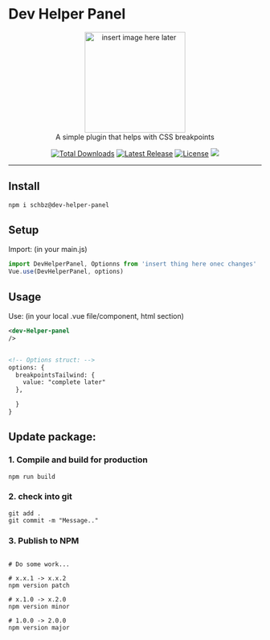 # Dev Helper Panel

<p align="center">
    <a href="https://github.com/schbz" target="_blank">
      <img width="200" src="" alt="insert image here later">
    </a>
    <br>
    A simple plugin that helps with CSS breakpoints
</p>

<p align="center">
    <a href="https://www.npmjs.com/package/@schbz/dev-helper-panel"><img src="https://img.shields.io/npm/dt/@schbz/dev-helper-panel.svg" alt="Total Downloads"></a>
    <a href="https://github.com/schbz/devhelper/releases"><img src="https://img.shields.io/npm/v/@schbz/dev-helper-panel.svg" alt="Latest Release"></a>
    <a href="https://github.com/schbz/devHelper/blob/master/LICENSE"><img src="https://img.shields.io/npm/l/@schbz/dev-helper-panel.svg" alt="License"></a>
    <img src="https://img.shields.io/badge/dependencies-1-brightgreen.svg" /> 
</p>

---

## Install

```bash
npm i schbz@dev-helper-panel
```

## Setup

Import: (in your main.js)

```javascript
import DevHelperPanel, Optionns from 'insert thing here onec changes'
Vue.use(DevHelperPanel, options)
```

## Usage

Use: (in your local .vue file/component, html section)

```xml
<dev-Helper-panel
/>


<!-- Options struct: -->
options: {
  breakpointsTailwind: {
    value: "complete later"
  },

  }
}
```

## Update package:

### 1. Compile and build for production

```
npm run build
```

### 2. check into git

```
git add .
git commit -m "Message.."
```

### 3. Publish to NPM

```

# Do some work...

# x.x.1 -> x.x.2
npm version patch

# x.1.0 -> x.2.0
npm version minor

# 1.0.0 -> 2.0.0
npm version major

```
